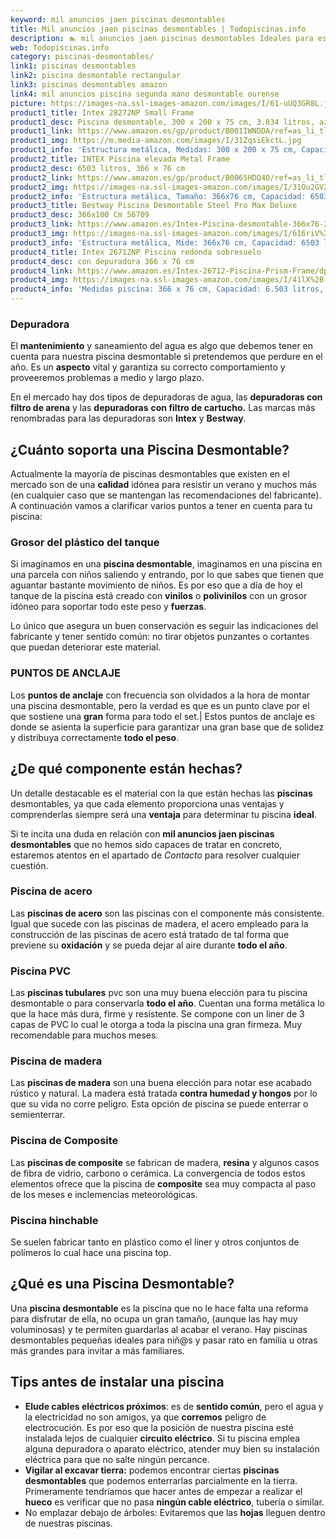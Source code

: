 ```yaml
---
keyword: mil anuncios jaen piscinas desmontables
title: Mil anuncios jaen piscinas desmontables | Todopiscinas.info
description: 🏊 mil anuncios jaen piscinas desmontables Ideales para este verano 2021. Aquí puedes comprar mil anuncios jaen piscinas desmontables y comparar con otras similares. No dejes escapar mil anuncios jaen piscinas desmontables a un precio realmente tentador.
web: Todopiscinas.info
category: piscinas-desmontables/
link1: piscinas desmontables
link2: piscina desmontable rectangular
link3: piscinas desmontables amazon
link4: mil anuncios piscina segunda mano desmontable ourense
picture: https://images-na.ssl-images-amazon.com/images/I/61-uUQ3GR8L.jpg
product1_title: Intex 28272NP Small Frame
product1_desc: Piscina desmontable, 300 x 200 x 75 cm, 3.834 litros, azul
product1_link: https://www.amazon.es/gp/product/B001IWNDDA/ref=as_li_tl?ie=UTF8&camp=3638&creative=24630&creativeASIN=B001IWNDDA&linkCode=as2&tag=todopiscinas0e-21&linkId=25b9d647487c889cb6ef56ed63f50ca1
product1_img: https://m.media-amazon.com/images/I/31ZqsiEkctL.jpg
product1_info: 'Estructura metálica, Medidas: 300 x 200 x 75 cm, Capacidad: 3.834 litros, Para 6 personas (+ 6 años), Fácil montaje, Forma rectangular'
product2_title: INTEX Piscina elevada Metal Frame
product2_desc: 6503 litros, 366 x 76 cm
product2_link: https://www.amazon.es/gp/product/B0065HDQ4O/ref=as_li_tl?ie=UTF8&camp=3638&creative=24630&creativeASIN=B0065HDQ4O&linkCode=as2&tag=todopiscinas0e-21&linkId=ed2430e3ba564d3527ee103df33ed7b3
product2_img: https://images-na.ssl-images-amazon.com/images/I/31Ou2GV2SAL.jpg
product2_info: 'Estructura metálica, Tamaño: 366x76 cm, Capacidad: 6503 litros, Forma circular, De 4 a 7 personas (+6 años)'
product3_title: Bestway Piscina Desmontable Steel Pro Max Deluxe
product3_desc: 366x100 Cm 56709
product3_link: https://www.amazon.es/Intex-Piscina-desmontable-366x76-28210NP/dp/B0065HDQ4O?__mk_es_ES=%C3%85M%C3%85%C5%BD%C3%95%C3%91&crid=25UQGV9HG2INI&dchild=1&keywords=piscinas+desmontables&qid=1615854176&sprefix=piscinas+dem%2Caps%2C201&sr=8-5&linkCode=ll1&tag=todopiscinas0e-21&linkId=34f200977c6cbaab1f3f4d9ac0e64755&language=es_ES&ref_=as_li_ss_tl
product3_img: https://images-na.ssl-images-amazon.com/images/I/616riV%2BiY3L.jpg
product3_info: 'Estructura metálica, Mide: 366x76 cm, Capacidad: 6503 litros, De 4 a 7 personas mayores de 6 años, Forma circular, Tecnología Super-Tough'
product4_title: Intex 26712NP Piscina redonda sobresuelo
product4_desc: con depuradora 366 x 76 cm
product4_link: https://www.amazon.es/Intex-26712-Piscina-Prism-Frame/dp/B07FB823GL?__mk_es_ES=%C3%85M%C3%85%C5%BD%C3%95%C3%91&dchild=1&keywords=piscinas+desmontables+con+depuradora&qid=1615936418&sr=8-5&linkCode=ll1&tag=todopiscinas0e-21&linkId=d98699de7830cd471766fa1daa36de34&language=es_ES&ref_=as_li_ss_tl
product4_img: https://images-na.ssl-images-amazon.com/images/I/41lX%2B-YpibL.jpg
product4_info: 'Medidas piscina: 366 x 76 cm, Capacidad: 6.503 litros, Incluye depuradora de cartucha A, Lona resistente triple capa'
---
```



<external-banner></external-banner>



### Depuradora

El **mantenimiento** y saneamiento del agua es algo que debemos tener en cuenta para nuestra piscina desmontable si pretendemos que perdure en el año. Es un **aspecto** vital y garantiza su correcto comportamiento y proveeremos problemas a medio y largo plazo.

En el mercado hay dos tipos de depuradoras de agua, las **depuradoras con filtro de arena** y  las **depuradoras** **con filtro de cartucho.** Las marcas más renombradas para las depuradoras son **Intex** y **Bestway**.

<stats-list :link1=link1 :link2=link2 :link3=link3 :link4=link4 :category=category></stats-list>

<brand-panel :title=product1_title :desc=product1_desc :img=product1_img :link=product1_link></brand-panel>


## ¿Cuánto soporta una Piscina Desmontable?

Actualmente la mayoría de piscinas desmontables que existen en el mercado son de una **calidad** idónea para resistir un verano y muchos más (en cualquier caso que se mantengan las recomendaciones del fabricante). A continuación vamos a clarificar varios puntos a tener en cuenta para tu piscina:


### Grosor del plástico del tanque

Si imaginamos en una **piscina desmontable**, imaginamos en una piscina en una parcela con niños saliendo y entrando, por lo que sabes que tienen que aguantar bastante movimiento de niños. Es por eso que a día de hoy el tanque de la piscina está creado con **vinilos** o **polivinilos** con un grosor idóneo para soportar todo este peso y **fuerzas**.

Lo único que asegura un	 buen conservación es seguir las indicaciones del fabricante y tener sentido común: no tirar objetos punzantes o cortantes que puedan deteriorar este material.


### PUNTOS DE ANCLAJE

Los **puntos de anclaje** con frecuencia son olvidados a la hora de montar una piscina desmontable, pero la verdad es que es un punto clave por el que sostiene una **gran** forma para todo el set.| Estos puntos de anclaje es donde se asienta la superficie para garantizar una gran base que de solidez y distribuya correctamente **todo el peso**.


## ¿De qué componente están hechas?

Un detalle destacable es el material con la que están hechas las **piscinas** desmontables, ya que cada elemento proporciona unas ventajas y comprenderlas siempre será una **ventaja** para determinar tu piscina **ideal**.

Si te incita una duda en relación con **mil anuncios jaen piscinas desmontables** que no hemos sido capaces de tratar en concreto, estaremos atentos en el apartado de _Contacto_ para resolver cualquier cuestión.


### Piscina de acero

Las **piscinas de acero** son las piscinas con el componente más consistente. Igual que sucede con las piscinas de madera, el acero empleado para la construcción de las piscinas de acero está tratado de tal forma que previene su **oxidación** y se pueda dejar al aire durante **todo el año**.


### Piscina  PVC

Las **piscinas tubulares** pvc son una muy buena elección para tu piscina desmontable o para conservarla **todo el año**. Cuentan una forma metálica lo que la hace más dura, firme y resistente. Se compone con un liner de 3 capas de PVC lo cual le otorga a toda la piscina una gran firmeza. Muy recomendable para muchos meses.


### Piscina de madera

Las **piscinas de madera** son una buena elección para notar ese acabado rústico y natural. La madera está tratada **contra humedad y hongos** por lo que su vida no corre peligro. Esta opción de piscina se puede enterrar o semienterrar.


### Piscina de Composite

Las **piscinas de composite** se fabrican de madera, **resina** y algunos casos de fibra de vidrio, carbono o cerámica. La convergencia de todos estos elementos ofrece que la piscina de **composite** sea muy compacta al paso de los meses e inclemencias meteorológicas.


### Piscina hinchable

 Se suelen fabricar tanto en plástico como el liner y otros conjuntos de polímeros lo cual hace una piscina top.
## ¿Qué es una Piscina Desmontable?

Una **piscina desmontable** es la piscina que no le hace falta una reforma para disfrutar de ella, no ocupa un gran tamaño, (aunque las hay muy voluminosas) y te permiten guardarlas al acabar el verano. Hay piscinas desmontables pequeñas ideales para niñ@s y pasar rato en familia u otras más grandes para invitar a más familiares.


## Tips antes de instalar una piscina



*   **Elude cables eléctricos próximos**: es de **sentido común**, pero el agua y la electricidad no son amigos, ya que **corremos** peligro de electrocución. Es por eso que la posición de nuestra piscina esté instalada lejos de cualquier **circuito eléctrico**. Si tu piscina emplea alguna depuradora o aparato eléctrico, atender muy bien su instalación eléctrica para que no salte ningún percance.
*   **Vigilar al excavar tierra:** podemos encontrar ciertas **piscinas desmontables** que podemos enterrarlas parcialmente en la tierra. Primeramente tendríamos que hacer antes de empezar a realizar el **hueco** es verificar que no pasa **ningún cable eléctrico**, tubería o similar.
*   No emplazar debajo de árboles: Evitaremos que las **hojas** lleguen dentro de nuestras piscinas.